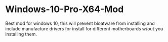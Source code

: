 # Windows-10-Pro-X64-Mod
Best mod for windows 10, this will prevent bloatware from installing and include manufacture drivers for install for different motherboards w/out you installing them.
